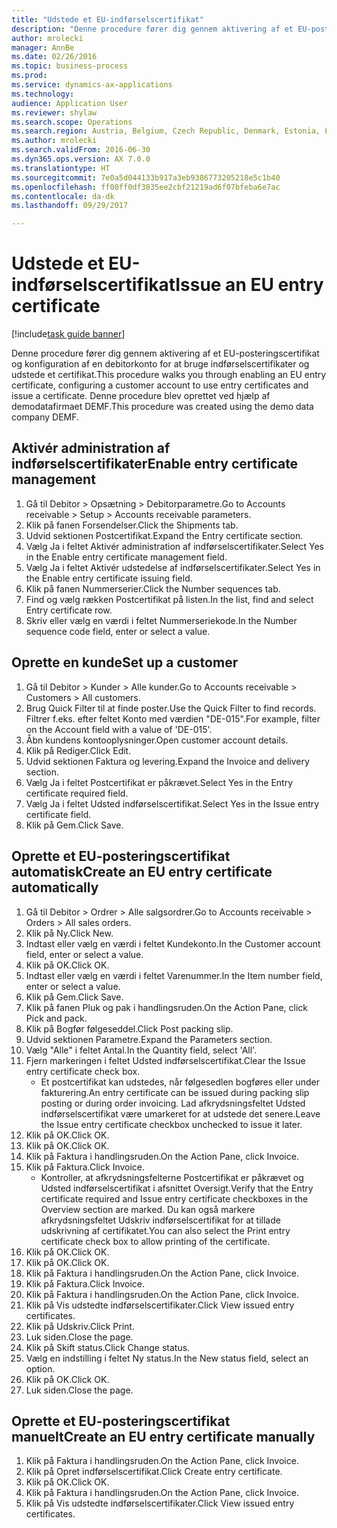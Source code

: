 ```yaml
--- 
title: "Udstede et EU-indførselscertifikat"
description: "Denne procedure fører dig gennem aktivering af et EU-posteringscertifikat og konfiguration af en debitorkonto for at bruge indførselscertifikater og udstede et certifikat."
author: mrolecki
manager: AnnBe
ms.date: 02/26/2016
ms.topic: business-process
ms.prod: 
ms.service: dynamics-ax-applications
ms.technology: 
audience: Application User
ms.reviewer: shylaw
ms.search.scope: Operations
ms.search.region: Austria, Belgium, Czech Republic, Denmark, Estonia, Finland, France, Germany, Hungary, Ireland, Italy, Latvia, Lithuania, Netherlands, Poland, Spain, Sweden, United Kingdom
ms.author: mrolecki
ms.search.validFrom: 2016-06-30
ms.dyn365.ops.version: AX 7.0.0
ms.translationtype: HT
ms.sourcegitcommit: 7e0a5d044133b917a3eb9386773205218e5c1b40
ms.openlocfilehash: ff00ff0df3835ee2cbf21219ad6f07bfeba6e7ac
ms.contentlocale: da-dk
ms.lasthandoff: 09/29/2017

---
```

# <a name="issue-an-eu-entry-certificate"></a><span data-ttu-id="b29bb-103">Udstede et EU-indførselscertifikat</span><span class="sxs-lookup"><span data-stu-id="b29bb-103">Issue an EU entry certificate</span></span>

[!include[task guide banner](../../includes/task-guide-banner.md)]

<span data-ttu-id="b29bb-104">Denne procedure fører dig gennem aktivering af et EU-posteringscertifikat og konfiguration af en debitorkonto for at bruge indførselscertifikater og udstede et certifikat.</span><span class="sxs-lookup"><span data-stu-id="b29bb-104">This procedure walks you through enabling an EU entry certificate, configuring a customer account to use entry certificates and issue a certificate.</span></span> <span data-ttu-id="b29bb-105">Denne procedure blev oprettet ved hjælp af demodatafirmaet DEMF.</span><span class="sxs-lookup"><span data-stu-id="b29bb-105">This procedure was created using the demo data company DEMF.</span></span>


## <a name="enable-entry-certificate-management"></a><span data-ttu-id="b29bb-106">Aktivér administration af indførselscertifikater</span><span class="sxs-lookup"><span data-stu-id="b29bb-106">Enable entry certificate management</span></span>
1. <span data-ttu-id="b29bb-107">Gå til Debitor > Opsætning > Debitorparametre.</span><span class="sxs-lookup"><span data-stu-id="b29bb-107">Go to Accounts receivable > Setup > Accounts receivable parameters.</span></span>
2. <span data-ttu-id="b29bb-108">Klik på fanen Forsendelser.</span><span class="sxs-lookup"><span data-stu-id="b29bb-108">Click the Shipments tab.</span></span>
3. <span data-ttu-id="b29bb-109">Udvid sektionen Postcertifikat.</span><span class="sxs-lookup"><span data-stu-id="b29bb-109">Expand the Entry certificate section.</span></span>
4. <span data-ttu-id="b29bb-110">Vælg Ja i feltet Aktivér administration af indførselscertifikater.</span><span class="sxs-lookup"><span data-stu-id="b29bb-110">Select Yes in the Enable entry certificate management field.</span></span>
5. <span data-ttu-id="b29bb-111">Vælg Ja i feltet Aktivér udstedelse af indførselscertifikater.</span><span class="sxs-lookup"><span data-stu-id="b29bb-111">Select Yes in the Enable entry certificate issuing field.</span></span>
6. <span data-ttu-id="b29bb-112">Klik på fanen Nummerserier.</span><span class="sxs-lookup"><span data-stu-id="b29bb-112">Click the Number sequences tab.</span></span>
7. <span data-ttu-id="b29bb-113">Find og vælg rækken Postcertifikat på listen.</span><span class="sxs-lookup"><span data-stu-id="b29bb-113">In the list, find and select Entry certificate row.</span></span>
8. <span data-ttu-id="b29bb-114">Skriv eller vælg en værdi i feltet Nummerseriekode.</span><span class="sxs-lookup"><span data-stu-id="b29bb-114">In the Number sequence code field, enter or select a value.</span></span>

## <a name="set-up-a-customer"></a><span data-ttu-id="b29bb-115">Oprette en kunde</span><span class="sxs-lookup"><span data-stu-id="b29bb-115">Set up a customer</span></span>
1. <span data-ttu-id="b29bb-116">Gå til Debitor > Kunder > Alle kunder.</span><span class="sxs-lookup"><span data-stu-id="b29bb-116">Go to Accounts receivable > Customers > All customers.</span></span>
2. <span data-ttu-id="b29bb-117">Brug Quick Filter til at finde poster.</span><span class="sxs-lookup"><span data-stu-id="b29bb-117">Use the Quick Filter to find records.</span></span> <span data-ttu-id="b29bb-118">Filtrer f.eks. efter feltet Konto med værdien "DE-015".</span><span class="sxs-lookup"><span data-stu-id="b29bb-118">For example, filter on the Account field with a value of 'DE-015'.</span></span>
3. <span data-ttu-id="b29bb-119">Åbn kundens kontooplysninger.</span><span class="sxs-lookup"><span data-stu-id="b29bb-119">Open customer account details.</span></span>
4. <span data-ttu-id="b29bb-120">Klik på Rediger.</span><span class="sxs-lookup"><span data-stu-id="b29bb-120">Click Edit.</span></span>
5. <span data-ttu-id="b29bb-121">Udvid sektionen Faktura og levering.</span><span class="sxs-lookup"><span data-stu-id="b29bb-121">Expand the Invoice and delivery section.</span></span>
6. <span data-ttu-id="b29bb-122">Vælg Ja i feltet Postcertifikat er påkrævet.</span><span class="sxs-lookup"><span data-stu-id="b29bb-122">Select Yes in the Entry certificate required field.</span></span>
7. <span data-ttu-id="b29bb-123">Vælg Ja i feltet Udsted indførselscertifikat.</span><span class="sxs-lookup"><span data-stu-id="b29bb-123">Select Yes in the Issue entry certificate field.</span></span>
8. <span data-ttu-id="b29bb-124">Klik på Gem.</span><span class="sxs-lookup"><span data-stu-id="b29bb-124">Click Save.</span></span>

## <a name="create-an-eu-entry-certificate-automatically"></a><span data-ttu-id="b29bb-125">Oprette et EU-posteringscertifikat automatisk</span><span class="sxs-lookup"><span data-stu-id="b29bb-125">Create an EU entry certificate automatically</span></span>
1. <span data-ttu-id="b29bb-126">Gå til Debitor > Ordrer > Alle salgsordrer.</span><span class="sxs-lookup"><span data-stu-id="b29bb-126">Go to Accounts receivable > Orders > All sales orders.</span></span>
2. <span data-ttu-id="b29bb-127">Klik på Ny.</span><span class="sxs-lookup"><span data-stu-id="b29bb-127">Click New.</span></span>
3. <span data-ttu-id="b29bb-128">Indtast eller vælg en værdi i feltet Kundekonto.</span><span class="sxs-lookup"><span data-stu-id="b29bb-128">In the Customer account field, enter or select a value.</span></span>
4. <span data-ttu-id="b29bb-129">Klik på OK.</span><span class="sxs-lookup"><span data-stu-id="b29bb-129">Click OK.</span></span>
5. <span data-ttu-id="b29bb-130">Indtast eller vælg en værdi i feltet Varenummer.</span><span class="sxs-lookup"><span data-stu-id="b29bb-130">In the Item number field, enter or select a value.</span></span>
6. <span data-ttu-id="b29bb-131">Klik på Gem.</span><span class="sxs-lookup"><span data-stu-id="b29bb-131">Click Save.</span></span>
7. <span data-ttu-id="b29bb-132">Klik på fanen Pluk og pak i handlingsruden.</span><span class="sxs-lookup"><span data-stu-id="b29bb-132">On the Action Pane, click Pick and pack.</span></span>
8. <span data-ttu-id="b29bb-133">Klik på Bogfør følgeseddel.</span><span class="sxs-lookup"><span data-stu-id="b29bb-133">Click Post packing slip.</span></span>
9. <span data-ttu-id="b29bb-134">Udvid sektionen Parametre.</span><span class="sxs-lookup"><span data-stu-id="b29bb-134">Expand the Parameters section.</span></span>
10. <span data-ttu-id="b29bb-135">Vælg "Alle" i feltet Antal.</span><span class="sxs-lookup"><span data-stu-id="b29bb-135">In the Quantity field, select 'All'.</span></span>
11. <span data-ttu-id="b29bb-136">Fjern markeringen i feltet Udsted indførselscertifikat.</span><span class="sxs-lookup"><span data-stu-id="b29bb-136">Clear the Issue entry certificate check box.</span></span>
    * <span data-ttu-id="b29bb-137">Et postcertifikat kan udstedes, når følgesedlen bogføres eller under fakturering.</span><span class="sxs-lookup"><span data-stu-id="b29bb-137">An entry certificate can be issued during packing slip posting or during order invoicing.</span></span> <span data-ttu-id="b29bb-138">Lad afkrydsningsfeltet Udsted indførselscertifikat være umarkeret for at udstede det senere.</span><span class="sxs-lookup"><span data-stu-id="b29bb-138">Leave the Issue entry certificate checkbox unchecked to issue it later.</span></span>  
12. <span data-ttu-id="b29bb-139">Klik på OK.</span><span class="sxs-lookup"><span data-stu-id="b29bb-139">Click OK.</span></span>
13. <span data-ttu-id="b29bb-140">Klik på OK.</span><span class="sxs-lookup"><span data-stu-id="b29bb-140">Click OK.</span></span>
14. <span data-ttu-id="b29bb-141">Klik på Faktura i handlingsruden.</span><span class="sxs-lookup"><span data-stu-id="b29bb-141">On the Action Pane, click Invoice.</span></span>
15. <span data-ttu-id="b29bb-142">Klik på Faktura.</span><span class="sxs-lookup"><span data-stu-id="b29bb-142">Click Invoice.</span></span>
    * <span data-ttu-id="b29bb-143">Kontroller, at afkrydsningsfelterne Postcertifikat er påkrævet og Udsted indførselscertifikat i afsnittet Oversigt.</span><span class="sxs-lookup"><span data-stu-id="b29bb-143">Verify that the Entry certificate required and Issue entry certificate checkboxes in the Overview section are marked.</span></span>  <span data-ttu-id="b29bb-144">Du kan også markere afkrydsningsfeltet Udskriv indførselscertifikat for at tillade udskrivning af certifikatet.</span><span class="sxs-lookup"><span data-stu-id="b29bb-144">You can also select the Print entry certificate check box to allow printing of the certificate.</span></span>  
16. <span data-ttu-id="b29bb-145">Klik på OK.</span><span class="sxs-lookup"><span data-stu-id="b29bb-145">Click OK.</span></span>
17. <span data-ttu-id="b29bb-146">Klik på OK.</span><span class="sxs-lookup"><span data-stu-id="b29bb-146">Click OK.</span></span>
18. <span data-ttu-id="b29bb-147">Klik på Faktura i handlingsruden.</span><span class="sxs-lookup"><span data-stu-id="b29bb-147">On the Action Pane, click Invoice.</span></span>
19. <span data-ttu-id="b29bb-148">Klik på Faktura.</span><span class="sxs-lookup"><span data-stu-id="b29bb-148">Click Invoice.</span></span>
20. <span data-ttu-id="b29bb-149">Klik på Faktura i handlingsruden.</span><span class="sxs-lookup"><span data-stu-id="b29bb-149">On the Action Pane, click Invoice.</span></span>
21. <span data-ttu-id="b29bb-150">Klik på Vis udstedte indførselscertifikater.</span><span class="sxs-lookup"><span data-stu-id="b29bb-150">Click View issued entry certificates.</span></span>
22. <span data-ttu-id="b29bb-151">Klik på Udskriv.</span><span class="sxs-lookup"><span data-stu-id="b29bb-151">Click Print.</span></span>
23. <span data-ttu-id="b29bb-152">Luk siden.</span><span class="sxs-lookup"><span data-stu-id="b29bb-152">Close the page.</span></span>
24. <span data-ttu-id="b29bb-153">Klik på Skift status.</span><span class="sxs-lookup"><span data-stu-id="b29bb-153">Click Change status.</span></span>
25. <span data-ttu-id="b29bb-154">Vælg en indstilling i feltet Ny status.</span><span class="sxs-lookup"><span data-stu-id="b29bb-154">In the New status field, select an option.</span></span>
26. <span data-ttu-id="b29bb-155">Klik på OK.</span><span class="sxs-lookup"><span data-stu-id="b29bb-155">Click OK.</span></span>
27. <span data-ttu-id="b29bb-156">Luk siden.</span><span class="sxs-lookup"><span data-stu-id="b29bb-156">Close the page.</span></span>

## <a name="create-an-eu-entry-certificate-manually"></a><span data-ttu-id="b29bb-157">Oprette et EU-posteringscertifikat manuelt</span><span class="sxs-lookup"><span data-stu-id="b29bb-157">Create an EU entry certificate manually</span></span>
1. <span data-ttu-id="b29bb-158">Klik på Faktura i handlingsruden.</span><span class="sxs-lookup"><span data-stu-id="b29bb-158">On the Action Pane, click Invoice.</span></span>
2. <span data-ttu-id="b29bb-159">Klik på Opret indførselscertifikat.</span><span class="sxs-lookup"><span data-stu-id="b29bb-159">Click Create entry certificate.</span></span>
3. <span data-ttu-id="b29bb-160">Klik på OK.</span><span class="sxs-lookup"><span data-stu-id="b29bb-160">Click OK.</span></span>
4. <span data-ttu-id="b29bb-161">Klik på Faktura i handlingsruden.</span><span class="sxs-lookup"><span data-stu-id="b29bb-161">On the Action Pane, click Invoice.</span></span>
5. <span data-ttu-id="b29bb-162">Klik på Vis udstedte indførselscertifikater.</span><span class="sxs-lookup"><span data-stu-id="b29bb-162">Click View issued entry certificates.</span></span>


